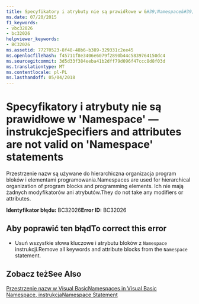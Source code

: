 ```yaml
---
title: Specyfikatory i atrybuty nie są prawidłowe w &#39;Namespace&#39; — instrukcje
ms.date: 07/20/2015
f1_keywords:
- vbc32026
- bc32026
helpviewer_keywords:
- BC32026
ms.assetid: 77270523-8f48-48b6-b389-329331c2ee45
ms.openlocfilehash: f45711f8e3406e6079f2890b44c5839764150dc4
ms.sourcegitcommit: 3d5d33f384eeba41b2dff79d096f47ccc8d8f03d
ms.translationtype: MT
ms.contentlocale: pl-PL
ms.lasthandoff: 05/04/2018
---
```

# <a name="specifiers-and-attributes-are-not-valid-on-39namespace39-statements"></a><span data-ttu-id="7eabb-102">Specyfikatory i atrybuty nie są prawidłowe w &#39;Namespace&#39; — instrukcje</span><span class="sxs-lookup"><span data-stu-id="7eabb-102">Specifiers and attributes are not valid on &#39;Namespace&#39; statements</span></span>
<span data-ttu-id="7eabb-103">Przestrzenie nazw są używane do hierarchiczna organizacja program bloków i elementami programowania.</span><span class="sxs-lookup"><span data-stu-id="7eabb-103">Namespaces are used for hierarchical organization of program blocks and programming elements.</span></span> <span data-ttu-id="7eabb-104">Ich nie mają żadnych modyfikatorów ani atrybutów.</span><span class="sxs-lookup"><span data-stu-id="7eabb-104">They do not take any modifiers or attributes.</span></span>  
  
 <span data-ttu-id="7eabb-105">**Identyfikator błędu:** BC32026</span><span class="sxs-lookup"><span data-stu-id="7eabb-105">**Error ID:** BC32026</span></span>  
  
## <a name="to-correct-this-error"></a><span data-ttu-id="7eabb-106">Aby poprawić ten błąd</span><span class="sxs-lookup"><span data-stu-id="7eabb-106">To correct this error</span></span>  
  
-   <span data-ttu-id="7eabb-107">Usuń wszystkie słowa kluczowe i atrybutu bloków z `Namespace` instrukcji.</span><span class="sxs-lookup"><span data-stu-id="7eabb-107">Remove all keywords and attribute blocks from the `Namespace` statement.</span></span>  
  
## <a name="see-also"></a><span data-ttu-id="7eabb-108">Zobacz też</span><span class="sxs-lookup"><span data-stu-id="7eabb-108">See Also</span></span>  
 [<span data-ttu-id="7eabb-109">Przestrzenie nazw w Visual Basic</span><span class="sxs-lookup"><span data-stu-id="7eabb-109">Namespaces in Visual Basic</span></span>](../../visual-basic/programming-guide/program-structure/namespaces.md)  
 [<span data-ttu-id="7eabb-110">Namespace, instrukcja</span><span class="sxs-lookup"><span data-stu-id="7eabb-110">Namespace Statement</span></span>](../../visual-basic/language-reference/statements/namespace-statement.md)  
   
 
